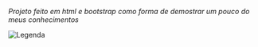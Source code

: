 *Projeto feito em html e bootstrap como forma de demostrar um pouco do meus conhecimentos*



![Legenda](https://i.imgur.com/WrMa9uq.jpg)



